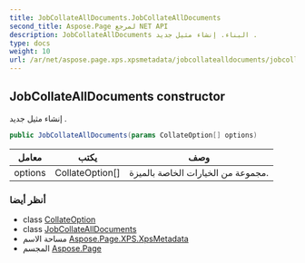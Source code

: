 ```yaml
---
title: JobCollateAllDocuments.JobCollateAllDocuments
second_title: Aspose.Page لمرجع NET API
description: JobCollateAllDocuments البناء. إنشاء مثيل جديد .
type: docs
weight: 10
url: /ar/net/aspose.page.xps.xpsmetadata/jobcollatealldocuments/jobcollatealldocuments/
---
```

## JobCollateAllDocuments constructor

إنشاء مثيل جديد .

```csharp
public JobCollateAllDocuments(params CollateOption[] options)
```

| معامل | يكتب | وصف |
| --- | --- | --- |
| options | CollateOption[] | مجموعة من الخيارات الخاصة بالميزة. |

### أنظر أيضا

* class [CollateOption](../../collate.collateoption/)
* class [JobCollateAllDocuments](../)
* مساحة الاسم [Aspose.Page.XPS.XpsMetadata](../../jobcollatealldocuments/)
* المجسم [Aspose.Page](../../../)


